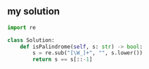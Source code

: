## my solution 

```python
import re

class Solution:
    def isPalindrome(self, s: str) -> bool:
        s = re.sub("[\W_]+", "", s.lower())
        return s == s[::-1]
```





